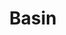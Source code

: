 ---
title: "Basin"
thumbnail: "resources/basin.webp"
author_link: "https://usebasin.com/"
description: "Process, deliver, and securely store your submission data"
---